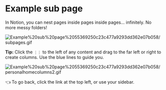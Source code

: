 # Example sub page

In Notion, you can nest pages inside pages inside pages... infinitely. No more messy folders!

![Example%20sub%20page%2055369250c23c477a9293dd362e07b058/subpages.gif](Example%20sub%20page%2055369250c23c477a9293dd362e07b058/subpages.gif)

**Tip:** Click the `⋮⋮` to the left of any content and drag to the far left or right to create columns. Use the blue lines to guide you.

![Example%20sub%20page%2055369250c23c477a9293dd362e07b058/personalhomecolumns2.gif](Example%20sub%20page%2055369250c23c477a9293dd362e07b058/personalhomecolumns2.gif)

👈 To go back, click the link at the top left, or use your sidebar.
